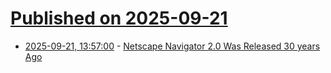 # [Published on 2025-09-21](index.md)

* [2025-09-21, 13:57:00](https://soylentnews.org/article.pl?sid=25/09/20/0338224&from=rss) - [Netscape Navigator 2.0 Was Released 30 years Ago](https://soylentnews.org/article.pl?sid=25/09/20/0338224&from=rss)
